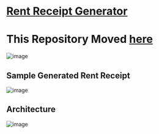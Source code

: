 # [Rent Receipt Generator](https://rent-receipt-generator.finwis.tech)
# This Repository Moved [here](https://github.com/finwis/rent-receipt-generator)

![image](https://user-images.githubusercontent.com/15173289/212826602-4cee9e5e-65dc-43a6-9433-1edbc1db5016.png)

## Sample Generated Rent Receipt
![image](https://user-images.githubusercontent.com/15173289/212827030-7861631c-7426-4601-aab8-b43ed7db5f3d.png)

## Architecture
![image](https://user-images.githubusercontent.com/15173289/212826826-84e93322-9072-4459-b53f-88f3d9ced7fb.png)
